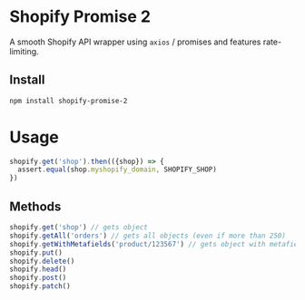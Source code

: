 # Shopify Promise 2

A smooth Shopify API wrapper using `axios` / promises and features rate-limiting.

## Install

```bash
npm install shopify-promise-2
```

# Usage

```js
shopify.get('shop').then(({shop}) => {
  assert.equal(shop.myshopify_domain, SHOPIFY_SHOP)
})
```

## Methods

```js
shopify.get('shop') // gets object
shopify.getAll('orders') // gets all objects (even if more than 250)
shopify.getWithMetafields('product/123567') // gets object with metafields
shopify.put()
shopify.delete()
shopify.head()
shopify.post()
shopify.patch()
```
